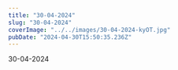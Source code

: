 ```yaml
---
title: "30-04-2024"
slug: "30-04-2024"
coverImage: "../../images/30-04-2024-kyOT.jpg"
pubDate: "2024-04-30T15:50:35.236Z"
---
```


30-04-2024
